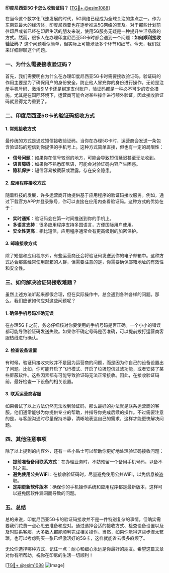 **印度尼西亚5G卡怎么收验证码？** [[TG💪+ @esim1088](https://t.me/s/esim1088)]

在当今这个数字化飞速发展的时代，5G网络已经成为全球关注的焦点之一。作为东南亚最大的经济体，印度尼西亚也在逐步推进5G网络的普及。对于那些计划前往印尼或者已经在印尼生活的朋友来说，使用5G服务无疑是一种提升生活品质的方式。然而，很多人在办理印度尼西亚5G卡时都会遇到一个问题：**如何顺利接收验证码？** 这个问题看似简单，但实际上可能涉及多个环节和细节。今天，我们就来详细聊聊这个问题。

### 一、为什么需要接收验证码？

首先，我们需要明白为什么在办理印度尼西亚5G卡时需要接收验证码。验证码的作用主要是为了确保用户的身份安全，防止他人冒充你的身份进行操作。无论是注册手机号码、激活SIM卡还是绑定支付账户，验证码都是一种必不可少的安全措施。尤其是在国际环境下，运营商可能会对某些操作进行额外验证，因此接收验证码就显得尤为重要了。

### 二、印度尼西亚5G卡的验证码接收方式

#### 1. 常规接收方式

最传统的方式是通过短信接收验证码。当你在办理5G卡时，运营商会发送一条包含验证码的短信到你提供的手机号上。这种方式简单直接，但也有一定的局限性：

- **信号问题**：如果你在信号较弱的地方，可能会导致短信延迟甚至无法收到。
- **语言障碍**：如果你不熟悉印尼语，可能会对验证码内容产生困惑。
- **隐私保护**：短信容易被截获或泄露，存在安全隐患。

#### 2. 应用程序接收方式

随着科技的发展，许多运营商开始提供基于应用程序的验证码接收服务。例如，通过下载官方APP并登录账号，你可以直接在应用内查看验证码。这种方式的优势在于：

- **实时通知**：验证码会在第一时间推送到你的手机上。
- **多语言支持**：很多应用程序支持多国语言，方便国际用户使用。
- **安全性更高**：相比短信，应用程序通常会有更高级别的加密保护。

#### 3. 邮箱接收方式

除了短信和应用程序外，有些运营商还会将验证码发送到你的电子邮箱中。这种方式适合那些经常使用邮箱的人群，但需要注意的是，你需要确保邮箱地址的有效性和安全性。

### 三、如何解决验证码接收难题？

虽然上述方法听起来都很合理，但在实际操作中，总会遇到各种各样的问题。那么，我们应该如何应对这些问题呢？

#### 1. 确保手机号码准确无误

在办理5G卡之前，务必仔细核对你要使用的手机号码是否正确。一个小小的错误都可能导致验证码发送失败。如果你不确定号码是否准确，可以提前拨打运营商客服热线进行确认。

#### 2. 检查设备设置

有时候，验证码接收失败并不是因为运营商的问题，而是因为你自己的设备设置出了问题。比如，你可能开启了飞行模式、开启了垃圾短信过滤功能，或者安装了某些屏蔽软件。这些因素都有可能导致验证码无法正常接收。因此，在接收验证码前，最好检查一下设备的相关设置。

#### 3. 联系运营商客服

如果尝试了以上方法仍然无法收到验证码，那么最好的办法就是联系运营商的客服。他们通常能够为你提供专业的帮助，并指导你完成后续的操作。不过需要注意的是，与客服沟通时尽量保持冷静，清晰地表达自己的需求，这样才能更快解决问题。

### 四、其他注意事项

除了以上提到的内容外，还有一些小贴士可以帮助你更好地处理验证码接收问题：

- **提前准备备用联系方式**：在办理业务时，不妨预留一个备用手机号码，以备不时之需。
- **避免使用公共WiFi**：在接收验证码时，尽量避免使用公共WiFi，以免信息被盗取。
- **定期更新软件版本**：确保你的手机操作系统和应用程序都是最新版本，这样可以避免因软件漏洞而导致的问题。

### 五、总结

总的来说，印度尼西亚5G卡的验证码接收并不是一件特别复杂的事情，但确实需要我们花费一点心思去准备和应对。通过选择合适的接收方式、检查设备设置以及及时联系客服，大多数人都能顺利完成相关操作。当然，如果你觉得这些步骤太繁琐，也可以考虑购买一张已经激活好的5G卡，这样就能省去很多麻烦了。

无论你选择哪种方式，记住一点：耐心和细心永远是你最好的朋友。希望这篇文章对你有所帮助，祝你在印尼的生活一切顺利！

[[TG💪+ @esim1088](https://t.me/s/esim1088) ![Image](https://i.postimg.cc/4NQfJmqS/Snipaste-2025-05-13-00-14-12.png)]